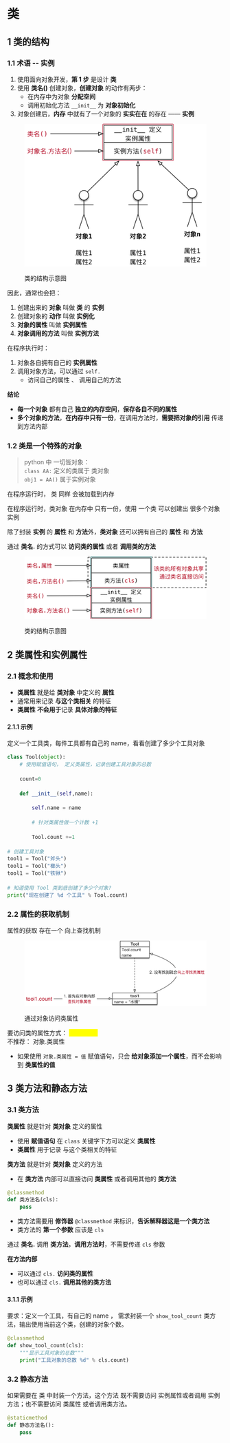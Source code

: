 # 类

## 1 类的结构

### 1.1 术语 -- 实例

1. 使用面向对象开发，**第 1 步** 是设计 **类**
2. 使用 **类名()** 创建对象，**创建对象** 的动作有两步：
   * 在内存中为对象 **分配空间**
   * 调用初始化方法 `__init__` 为 **对象初始化**
3. 对象创建后，**内存** 中就有了一个对象的 **实实在在** 的存在 —— **实例**

<figure><img src="../../../.gitbook/assets/017_类的结构示意图I.png" alt=""><figcaption><p>类的结构示意图</p></figcaption></figure>

因此，通常也会把：

1. 创建出来的 **对象** 叫做 **类** 的 **实例**
2. 创建对象的 **动作** 叫做 **实例化**
3. **对象的属性** 叫做 **实例属性**
4. **对象调用的方法** 叫做 **实例方法**

在程序执行时：

1. 对象各自拥有自己的 **实例属性**
2. 调用对象方法，可以通过 `self.`
   * 访问自己的属性 、 调用自己的方法

**结论**

* **每一个对象** 都有自己 **独立的内存空间**，**保存各自不同的属性**
* **多个对象的方法**，**在内存中只有一份**，在调用方法时，**需要把对象的引用** 传递到方法内部

### 1.2 类是一个特殊的对象

> python 中 一切皆对象：\
> `class AA:` 定义的类属于 类对象\
> `obj1 = AA()` 属于实例对象

在程序运行时， 类 同样 会被加载到内存

在程序运行时，类对象 在内存中 只有一份，使用 一个类 可以创建出 很多个对象实例

除了封装 **实例** 的 **属性** 和 **方法**外，**类对象** 还可以拥有自己的 **属性** 和 **方法**

通过 **类名.** 的方式可以 **访问类的属性** 或者 **调用类的方法**

<figure><img src="../../../.gitbook/assets/017_类的结构示意图II.png" alt=""><figcaption><p>类的结构示意图</p></figcaption></figure>

## 2 类属性和实例属性

### 2.1 概念和使用

* **类属性** 就是给 **类对象** 中定义的 **属性**
* 通常用来记录 **与这个类相关** 的特征
* **类属性** **不会用于**记录 **具体对象的特征**

#### 2.1.1 示例

定义一个工具类，每件工具都有自己的 name，看看创建了多少个工具对象

```python
class Tool(object):
    # 使用赋值语句， 定义类属性，记录创建工具对象的总数
    
    count=0
    
    def __init__(self,name):
        
        self.name = name
        
        # 针对类属性做一个计数 +1
        
        Tool.count +=1
 
# 创建工具对象
tool1 = Tool("斧头")
tool1 = Tool("榔头")
tool1 = Tool("铁锹")     

# 知道使用 Tool 类到底创建了多少个对象?
print("现在创建了 %d 个工具" % Tool.count)
```

### 2.2 属性的获取机制

属性的获取 存在一个 向上查找机制

<figure><img src="../../../.gitbook/assets/019_通过对象访问类属性.png" alt=""><figcaption><p>通过对象访问类属性</p></figcaption></figure>

要访问类的属性方式： <mark style="color:yellow;">`类名.类属性`</mark> \
不推荐： 对象.类属性

* 如果使用 `对象.类属性 = 值` 赋值语句，只会 **给对象添加一个属性**，而不会影响到 **类属性的值**

## 3 类方法和静态方法

### 3.1 类方法

**类属性** 就是针对 **类对象** 定义的属性

* 使用 **赋值语句** 在 `class` 关键字下方可以定义 **类属性**
* **类属性** 用于记录 与这个类相关的特征

**类方法** 就是针对 **类对象** 定义的方法

* 在 **类方法** 内部可以直接访问 **类属性** 或者调用其他的 **类方法**

```python
@classmethod
def 类方法名(cls):
    pass
```

* 类方法需要用 **修饰器** `@classmethod` 来标识，**告诉解释器这是一个类方法**
* 类方法的 **第一个参数** 应该是 `cls`

通过 **类名.** 调用 **类方法**，**调用方法时**，不需要传递 `cls` 参数

**在方法内部**

* 可以通过 `cls.` **访问类的属性**
* 也可以通过 `cls.` **调用其他的类方法**

#### 3.1.1 示例

要求：定义一个工具，有自己的 name ， 需求封装一个 `show_tool_count` 类方法，输出使用当前这个类，创建的对象个数。

```python
@classmethod
def show_tool_count(cls):
    """显示工具对象的总数"""
    print("工具对象的总数 %d" % cls.count)
```

### 3.2 静态方法

如果需要在 类 中封装一个方法，这个方法 既不需要访问  实例属性或者调用 实例方法；也不需要访问 类属性 或者调用类方法。

```python
@staticmethod
def 静态方法名():
    pass
```

